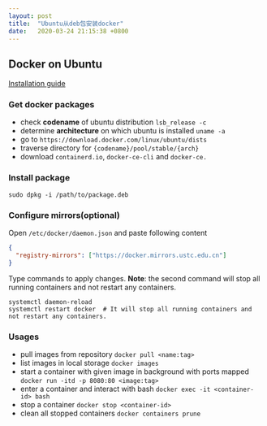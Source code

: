 ```yaml
---
layout: post
title:  "Ubuntu从deb包安装docker"
date:   2020-03-24 21:15:38 +0800
---
```

## Docker on Ubuntu
[Installation guide](https://docs.docker.com/install/linux/docker-ce/ubuntu/#install-from-a-package)

### Get docker packages
- check **codename** of ubuntu distribution `lsb_release -c`
- determine **architecture** on which ubuntu is installed `uname -a`
- go to `https://download.docker.com/linux/ubuntu/dists`
- traverse directory for `{codename}/pool/stable/{arch}`
- download `containerd.io`, `docker-ce-cli` and `docker-ce.`

### Install package

```shell
sudo dpkg -i /path/to/package.deb
```

### Configure mirrors(optional)
Open `/etc/docker/daemon.json` and paste following content
```json
{
  "registry-mirrors": ["https://docker.mirrors.ustc.edu.cn"]
}
```
Type commands to apply changes. **Note**: the second command will stop all running containers and not restart any containers.

```shell
systemctl daemon-reload
systemctl restart docker  # It will stop all running containers and not restart any containers.
```

### Usages

- pull images from repository `docker pull <name:tag>`
- list images in local storage `docker images`
- start a container with given image in background with ports mapped `docker run -itd -p 8080:80 <image:tag>`
- enter a container and interact with bash `docker exec -it <container-id> bash`
- stop a container `docker stop <container-id>`
- clean all stopped containers `docker containers prune`
